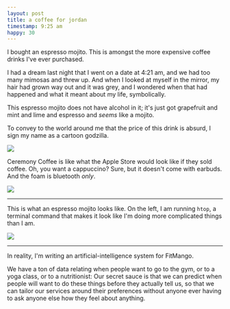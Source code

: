 ```yaml
---
layout: post
title: a coffee for jordan
timestamp: 9:25 am
happy: 30
---
```


I bought an espresso mojito. This is amongst the more expensive coffee drinks I've ever purchased.

I had a dream last night that I went on a date at 4:21 am, and we had too many mimosas and threw up. And when I looked at myself in the mirror, my hair had grown way out and it was grey, and I wondered when that had happened and what it meant about my life, symbolically.

This espresso mojito does not have alcohol in it; it's just got grapefruit and mint and lime and espresso and _seems_ like a mojito.

To convey to the world around me that the price of this drink is absurd, I sign my name as a cartoon godzilla.

![](https://lh3.googleusercontent.com/61HOYx4WW0_ZYAxzY0M15UDGdvRIXTKZoUuFsehnRbk3YIbeLPdYIkM7FaGqR-hNRJMQobg9fdo7SXzHFK9yrkSRaqwKChFoxHdIG6KdQRzXycStBMiIHoGDltNkVWpsPRTM-6fYsHTr-oDgjMRyKVlAV5AtxZ7o3upWP_tGoQAM-QMHoM1-8a3HMkVkdumPYc1jxn8Mqu_kUF32mZuLgcWiIA63aII3b0yqJ88G_uYvyWv5TtCdNPCvq4M3pKrtLDWo-_GGMiK-tmOOd1M1Q60hTqUZWZHQ7N9vp8Qt_tzfSw1SR-1RNNt17Qqw9TXrsehXxnNvhj89icJX2JVCNVEUxxuEJe3ncHyQnPoDe-zTV5L1jtg3LRkc8DdfdRGzCFSarYe_DQGGDmXHFLgf-uArXilyFH91TgYdORupd9O3fkW8e5OXovqwEsstEDlqbHgkLCWnrS6OKns8ttWO_aO965i7_XOZpmrmklBpojfgu0uIjItDcu0WiHWzlVFgD6Jy5ioA5gAEp4HQJf5Ke7_6sPOQDxxaPRUhfzOGfSGiZpC-OZAyqOJXHa9UMwBg1M4Q-Tq70c6Y2D_IU82FPzCsFDj-xH0xLXjbwzfTHS72v_431Q=w603-h803-no)

Ceremony Coffee is like what the Apple Store would look like if they sold coffee. Oh, you want a cappuccino? Sure, but it doesn't come with earbuds. And the foam is bluetooth _only_.

![](https://lh3.googleusercontent.com/v46-zJO0D8Ijjfx_gYRwd0XHxNw7son9FO7BHef3h89TCRp2ORymNfjXUv7yT7cN6w7DOffiY-FuAC3fpHoZirR4mBqZSgHC0v2VJOGaoxDK24HE1aV0KJKRJ3-tgM9SGc_DlSlofPeztSMzRTeMzaxPMZFb5OGe6B2kuy9y_AD7QlzStTzZRt6NVHkalIYTXBYGN7jrekdh99W2An4mhyL3rI_F1B1GWqBivN5zpNSXGhNEVKBF2k1ja0In20B5fK8B4ZwkMcXMVOGTgNAVdoYS4tpWYlI8xN7HGFOhYYOxiADu1C0lQwxrW6EsIDju-gDiosvMf52UiawTszBxxxCDn-isfhU3KxFIh3Sc-qA2fFb1zarejC_4y4hRENckGhv70OG2CZ4AvZoHopUXyEpxco7GQ-1MK7gpSWmljvvRRxgm5Xm1Hgu2rWr9Pmh3wdQjoXp2V3_sTtOYtYi3sHuDRNPdHblH9xzI0A4BfC2FjEpZEPS3jQUJpep__abifIMf7KT75PtTK6DxDwphi5c-7Ug5BdUGSU_8-8lEkGKdSXcl7Gw-FdStV3AUUKM5A7TFU2KidlL3Iln3zeXRRQi0OahRBeLY-pF_r2vTYLeE-hZLTQ=w603-h803-no)

---

This is what an espresso mojito looks like. On the left, I am running `htop`, a terminal command that makes it look like I'm doing more complicated things than I am.

![](https://lh3.googleusercontent.com/GUjqPFZdqFbeAqT63j82CGSUodmtIKgbxVu-6MXdRuGUT6bUWXlvt1TDDlJ02bZVsEu37uqyG7km3AE3kYQ0WlXmrPM7X3VLWGVlXi6MAnO4Y3mG5g1_N0s-nRq86HP3TGzXE2QwMipJ6xfU5T3L-RkcAos2O0Y_wahNUlNbXl9OIngt9vaXE5e0qpgZjUwOIqX5afw0WFClbXk8sT0SJzokzz8I4EvPpScPuBqEDgJQsTziskhV9-sZg9XWWhCKpGEzkDbN-oNQl1oICm-M-5YZSfxYhJvl--fuZv2jL8R9THdtNwXTThSm8ZVjSq85Xb1p5e3YPgoBSTJrEEAOyUWU8uvw6jtxAx69P8RUvAhbHfworZ5xaSvTHT6wjZL6v0tdAybTfcYxd_P1yk32BO0eGUXf8nxYWO966tYzo3flz3NUvTQeFAll8gxBgqP4pqNsFpSLlQUM_z90aagpJDdIM9MmeUHIop96Lh88OhvPPYwBnY5fkd6bVbM3kFT6Tja48A1u22RLhIKuLGQP8j5ceNF5Cniav1907vgZDxiJkwNyLxDAeKSDv1SIoAdPbObi2QvnzvuWAhwlzp9ZUXZP-JUuJu_DFRiF47pS8IwJWbIqAw=w1071-h803-no)

---

In reality, I'm writing an artificial-intelligence system for FitMango.

We have a ton of data relating when people want to go to the gym, or to a yoga class, or to a nutritionist: Our secret sauce is that we can predict when people will want to do these things before they actually tell us, so that we can tailor our services around their preferences without anyone ever having to ask anyone else how they feel about anything.

